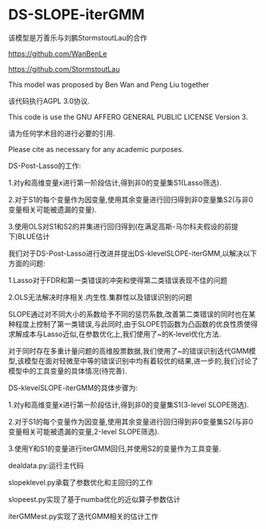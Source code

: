 # DS-SLOPE-iterGMM

该模型是万善乐与刘鹏StormstoutLau的合作

https://github.com/WanBenLe

https://github.com/StormstoutLau

This model was proposed by Ben Wan and Peng Liu together

该代码执行AGPL 3.0协议.

This code is use the GNU AFFERO GENERAL PUBLIC LICENSE Version 3.

请为任何学术目的进行必要的引用.

Please cite as necessary for any academic purposes.


DS-Post-Lasso的工作:

1.对y和高维变量x进行第一阶段估计,得到非0的变量集S1(Lasso筛选).

2.对于S1的每个变量作为因变量,使用其余变量进行回归得到非0变量集S2(与非0变量相关可能被遗漏的变量).

3.使用OLS对S1和S2的并集进行回归得到(在满足高斯-马尔科夫假设的前提下)BLUE估计


我们对于DS-Post-Lasso进行改进并提出DS-klevelSLOPE-iterGMM,以解决以下方面的问题:

1.Lasso对于FDR和第一类错误的冲突和使得第二类错误表现不佳的问题

2.OLS无法解决时序相关.内生性.集群性以及错误识别的问题

SLOPE通过对不同大小的系数给予不同的惩罚系数,改善第二类错误的同时也在某种程度上控制了第一类错误,与此同时,由于SLOPE罚函数为凸函数的优良性质使得求解成本与Lasso近似,在参数优化上,我们使用了~的K-level优化方法.

对于同时存在多重计量问题的高维股票数据,我们使用了~的错误识别迭代GMM模型,该模型在面对轻微至中等的错误识别中均有着较优的结果,进一步的,我们讨论了模型中的工具变量的具体情况(待完善).

DS-klevelSLOPE-iterGMM的具体步骤为:

1.对y和高维变量x进行第一阶段估计,得到非0的变量集S1(3-level SLOPE筛选).

2.对于S1的每个变量作为因变量,使用其余变量进行回归得到非0变量集S2(与非0变量相关可能被遗漏的变量,2-level SLOPE筛选).

3.使用Y和S1的变量进行iterGMM回归,并使用S2的变量作为工具变量.

dealdata.py:运行主代码

slopeklevel.py承载了参数优化和主回归的工作

slopeest.py实现了基于numba优化的近似算子参数估计

iterGMMest.py实现了迭代GMM相关的估计工作


